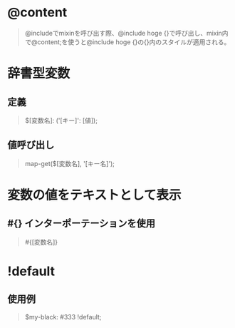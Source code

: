 # @content
> @includeでmixinを呼び出す際、@include hoge {}で呼び出し、mixin内で@content;を使うと@include hoge {}の{}内のスタイルが適用される。

# 辞書型変数
## 定義
> $[変数名]: ('[キー]': [値]);
## 値呼び出し
> map-get($[変数名], '[キー名]');

# 変数の値をテキストとして表示
## #{} インターポーテーションを使用
> #{[変数名]}

# !default
> 
## 使用例
> $my-black: #333 !default;